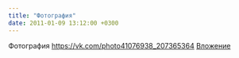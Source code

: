```yaml
---
title: "Фотография"
date: 2011-01-09 13:12:00 +0300
---
```


Фотография
<a class="vk-attach" href="https://vk.com/photo41076938_207365364">https://vk.com/photo41076938_207365364</a>
<a class="vk-attach" href="https://vk.com/photo41076938_207365364">Вложение</a>
